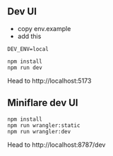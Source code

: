 ## Dev UI

- copy env.example
- add this

```
DEV_ENV=local
```

```
npm install
npm run dev
```

Head to http://localhost:5173

## Miniflare dev UI

```
npm install
npm run wrangler:static
npm run wrangler:dev
```

Head to http://localhost:8787/dev
